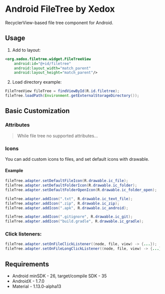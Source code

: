 # Android FileTree by Xedox

RecyclerView-based file tree component for Android.

## Usage

1. Add to layout:
```xml
<org.xedox.filetree.widget.FileTreeView
    android:id="@+id/filetree"
    android:layout_width="match_parent"
    android:layout_height="match_parent"/>
```

2. Load directory example:
```java
FileTreeView fileTree = findViewById(R.id.filetree);
fileTree.loadPath(Environment.getExternalStorageDirectory());
```

## Basic Customization

### Attributes
> While file tree no supported attributes...

### Icons
You can add custom icons to files, and set default icons with drawable.

#### Example
```java
fileTree.adapter.setDefaultFileIcon(R.drawable.ic_file);
fileTree.adapter.setDefaultFolderIcon(R.drawable.ic_folder);
fileTree.adapter.setDefaultFolderOpenIcon(R.drawable.ic_folder_open);

fileTree.adapter.addIcon(".txt", R.drawable.ic_text_file);
fileTree.adapter.addIcon(".zip", R.drawable.ic_zip);
fileTree.adapter.addIcon(".apk", R.drawable.ic_android);

fileTree.adapter.addIcon(".gitignore", R.drawable.ic_git);
fileTree.adapter.addIcon("build.gradle", R.drawable.ic_gradle);
```

### Click listeners:
```java
fileTree.adapter.setOnFileClickListener((node, file, view) -> {...});
fileTree.adapter.setOnFileLongClickListener((node, file, view) -> {...});
```

## Requirements
- Android minSDK - 26, target/compile SDK - 35
- AndroidX - 1.7.0
- Material - 1.13.0-alpha13